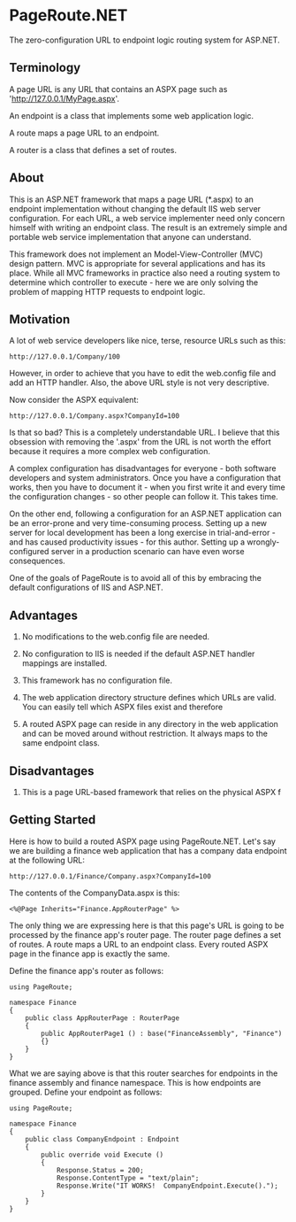 # PageRoute.NET

The zero-configuration URL to endpoint logic routing system for ASP.NET.

## Terminology

A page URL is any URL that contains an ASPX page such as 'http://127.0.0.1/MyPage.aspx'.

An endpoint is a class that implements some web application logic.

A route maps a page URL to an endpoint.

A router is a class that defines a set of routes.

## About

This is an ASP.NET framework that maps a page URL (*.aspx) to an endpoint implementation without changing the default IIS web server configuration.
For each URL, a web service implementer need only concern himself with writing an endpoint class.
The result is an extremely simple and portable web service implementation that anyone can understand.

This framework does not implement an Model-View-Controller (MVC) design pattern.
MVC is appropriate for several applications and has its place.
While all MVC frameworks in practice also need a routing system to determine which controller to execute - here we are only solving the problem of mapping HTTP requests to endpoint logic.

## Motivation

A lot of web service developers like nice, terse, resource URLs such as this:

	http://127.0.0.1/Company/100
	
However, in order to achieve that you have to edit the web.config file and add an HTTP handler.
Also, the above URL style is not very descriptive.

Now consider the ASPX equivalent:

	http://127.0.0.1/Company.aspx?CompanyId=100
	
Is that so bad?  This is a completely understandable URL.
I believe that this obsession with removing the '.aspx' from the URL is not worth the effort because it requires a more complex web configuration.

A complex configuration has disadvantages for everyone - both software developers and system administrators.
Once you have a configuration that works, then you have to document it - when you first write it and every time the configuration changes - so other people can follow it.  This takes time.

On the other end, following a configuration for an ASP.NET application can be an error-prone and very time-consuming process.
Setting up a new server for local development has been a long exercise in trial-and-error - and has caused productivity issues - for this author.
Setting up a wrongly-configured server in a production scenario can have even worse consequences.

One of the goals of PageRoute is to avoid all of this by embracing the default configurations of IIS and ASP.NET.

## Advantages

1. No modifications to the web.config file are needed.

1. No configuration to IIS is needed if the default ASP.NET handler mappings are installed.

1. This framework has no configuration file.

1. The web application directory structure defines which URLs are valid.  You can easily tell which ASPX files exist and therefore 

1. A routed ASPX page can reside in any directory in the web application and can be moved around without restriction.  It always maps to the same endpoint class.

## Disadvantages

1. This is a page URL-based framework that relies on the physical ASPX f

## Getting Started

Here is how to build a routed ASPX page using PageRoute.NET.
Let's say we are building a finance web application that has a company data endpoint at the following URL:

	http://127.0.0.1/Finance/Company.aspx?CompanyId=100

The contents of the CompanyData.aspx is this:

	<%@Page Inherits="Finance.AppRouterPage" %>
	
The only thing we are expressing here is that this page's URL is going to be processed by the finance app's router page.
The router page defines a set of routes.
A route maps a URL to an endpoint class.
Every routed ASPX page in the finance app is exactly the same.

Define the finance app's router as follows:

	using PageRoute;

	namespace Finance
	{
		public class AppRouterPage : RouterPage
		{
			public AppRouterPage1 () : base("FinanceAssembly", "Finance")
			{}
		}
	}

What we are saying above is that this router searches for endpoints in the finance assembly and finance namespace.
This is how endpoints are grouped.
Define your endpoint as follows:

	using PageRoute;

	namespace Finance
	{
		public class CompanyEndpoint : Endpoint
		{
			public override void Execute ()
			{
				Response.Status = 200;
				Response.ContentType = "text/plain";
				Response.Write("IT WORKS!  CompanyEndpoint.Execute().");
			}
		}
	}
